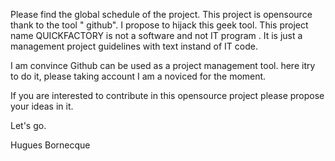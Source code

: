 Please find the global schedule of the project.
This project is opensource thank to the tool " github". I propose to hijack this geek tool. 
This project name QUICKFACTORY is not a software and not IT program . It is just a management project guidelines with text instand of  IT code.

I am convince Github can be used as a project management tool. here itry to do it, please taking account I am a noviced for the moment.

If you are interested to contribute in this opensource project please propose your ideas in it.

Let's go.

Hugues Bornecque
